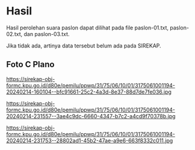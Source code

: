 # Hasil

Hasil perolehan suara paslon dapat dilihat pada file paslon-01.txt, paslon-02.txt, dan paslon-03.txt.

Jika tidak ada, artinya data tersebut belum ada pada SIREKAP.

## Foto C Plano

https://sirekap-obj-formc.kpu.go.id/d80e/pemilu/ppwp/31/75/06/10/01/3175061001194-20240214-160104--bfc91661-25c2-4a3d-8e37-88d7de7fe036.jpg

https://sirekap-obj-formc.kpu.go.id/d80e/pemilu/ppwp/31/75/06/10/01/3175061001194-20240214-231557--3ae4c9dc-6660-4347-b7c2-a4cd9f70378b.jpg

https://sirekap-obj-formc.kpu.go.id/d80e/pemilu/ppwp/31/75/06/10/01/3175061001194-20240214-231753--28802ad1-45b2-47ae-a9e6-663f8332c011.jpg

